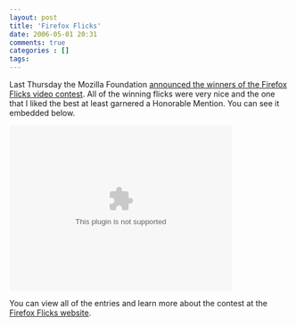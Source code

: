 ```yaml
---
layout: post
title: 'Firefox Flicks'
date: 2006-05-01 20:31
comments: true
categories : []
tags:
---
```

Last Thursday the Mozilla Foundation <a href="http://www.mozilla.com/press/mozilla-2006-04-27.html">announced the winners of the Firefox Flicks video contest</a>. All of the winning flicks were very nice and the one that I liked the best at least garnered a Honorable Mention. You can see it embedded below.

<object codebase="http://www.apple.com/qtactivex/qtplugin.cab" width="480" classid="clsid:02BF25D5-8C17-4B23-BC80-D3488ABDDC6B" height="376"><param name="src" value="http://media.revver.com/broadcast/20674/video.mov" /><param name="controller" value="True" /><param name="cache" value="False" /><param name="autoplay" value="False" /><param name="kioskmode" value="False" /><param name="scale" value="tofit" /><embed src="http://media.revver.com/broadcast/20674/video.mov" pluginspage="http://www.apple.com/quicktime/download/" scale="tofit" kioskmode="False" qtsrc="http://media.revver.com/broadcast/20674/video.mov" cache="False" height="296" width="400" controller="True" type="video/quicktime" autoplay="False"></embed></object>

You can view all of the entries and learn more about the contest at the <a href="http://www.firefoxflicks.com/">Firefox Flicks website</a>.


